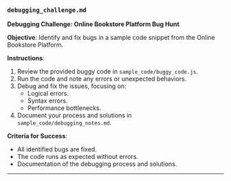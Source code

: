 ### `debugging_challenge.md`

**Debugging Challenge: Online Bookstore Platform Bug Hunt**

**Objective**: Identify and fix bugs in a sample code snippet from the Online Bookstore Platform.

**Instructions**:
1. Review the provided buggy code in `sample_code/buggy_code.js`.
2. Run the code and note any errors or unexpected behaviors.
3. Debug and fix the issues, focusing on:
   - Logical errors.
   - Syntax errors.
   - Performance bottlenecks.
4. Document your process and solutions in `sample_code/debugging_notes.md`.

**Criteria for Success**:
- All identified bugs are fixed.
- The code runs as expected without errors.
- Documentation of the debugging process and solutions.

---